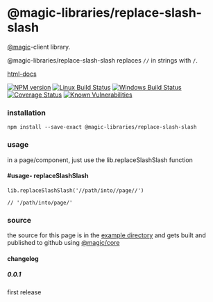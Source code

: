 # @magic-libraries/replace-slash-slash

[@magic](https://magic.github.io/core/)-client library.

@magic-libraries/replace-slash-slash replaces `//` in strings with `/`.

[html-docs](https://magic-libraries.github.io/replace-slash-slash/)

[![NPM version][npm-image]][npm-url]
[![Linux Build Status][travis-image]][travis-url]
[![Windows Build Status][appveyor-image]][appveyor-url]
[![Coverage Status][coveralls-image]][coveralls-url]
[![Known Vulnerabilities][snyk-image]][snyk-url]

[npm-image]: https://img.shields.io/npm/v/@magic-libraries/replace-slash-slash.svg
[npm-url]: https://www.npmjs.com/package/@magic-libraries/replace-slash-slash
[travis-image]: https://img.shields.io/travis/com/magic-libraries/replace-slash-slash/master
[travis-url]: https://travis-ci.com/magic-libraries/replace-slash-slash
[appveyor-image]: https://img.shields.io/appveyor/ci/magiclibraries/replace-slash-slash/master.svg
[appveyor-url]: https://ci.appveyor.com/project/magiclibraries/replace-slash-slash/branch/master
[coveralls-image]: https://coveralls.io/repos/github/magic-libraries/replace-slash-slash/badge.svg
[coveralls-url]: https://coveralls.io/github/magic-libraries/replace-slash-slash
[snyk-image]: https://snyk.io/test/github/magic-libraries/replace-slash-slash/badge.svg
[snyk-url]: https://snyk.io/test/github/magic-libraries/replace-slash-slash


### installation

`npm install --save-exact @magic-libraries/replace-slash-slash`

### usage

in a page/component, just use the lib.replaceSlashSlash function

#### #usage- replaceSlashSlash

```
lib.replaceSlashSlash('//path/into//page//')

// '/path/into/page/'
```

### source

the source for this page is in the
[example directory](https://github.com/magic-libraries/replace-slash-slash/tree/master/example)
and gets built and published to github using
[@magic/core](https://github.com/magic/core)


#### changelog

##### 0.0.1
first release
